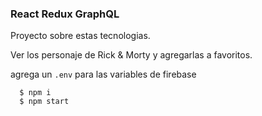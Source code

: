 ### React Redux GraphQL

Proyecto sobre estas tecnologias.

Ver los personaje de Rick & Morty y agregarlas a favoritos.

agrega un `.env` para las variables de firebase

```
  $ npm i
  $ npm start
```
